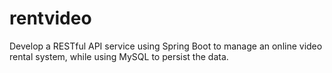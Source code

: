 # rentvideo
Develop a RESTful API service using Spring Boot to manage an online video rental system, while using MySQL to persist the data.
